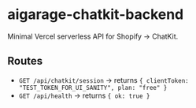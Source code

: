 
# aigarage-chatkit-backend

Minimal Vercel serverless API for Shopify → ChatKit.

## Routes
- `GET /api/chatkit/session` → returns `{ clientToken: "TEST_TOKEN_FOR_UI_SANITY", plan: "free" }`
- `GET /api/health` → returns `{ ok: true }`
